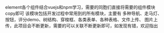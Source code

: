 element各个组件结合vuejs和npm学习，需要的同胞们直接将需要的组件模块copy即可
该模块包括开发过程中常用到的所有模块，主要有
多种导航、走马灯、按钮，评分demo、树结构、穿梭框、各类表单、各种表格、文件上传、
图片上传，此项目会不断更新，需要的可以关联不断更新即可，如发现有错，欢迎指出